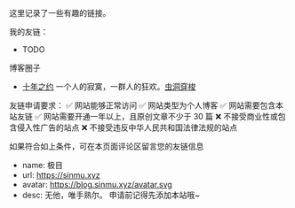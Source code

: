 这里记录了一些有趣的链接。

我的友链：
- TODO

博客圈子
- [十年之约](https://www.foreverblog.cn/) 一个人的寂寞，一群人的狂欢。[虫洞穿梭](https://www.foreverblog.cn/go.html)

友链申请要求：
✅ 网站能够正常访问
✅ 网站类型为个人博客
✅ 网站需要包含本站友链
✅ 网站需要开通一年以上，且原创文章不少于 30 篇
❌ 不接受商业性或包含侵入性广告的站点
❌ 不接受违反中华人民共和国法律法规的站点

如果符合如上条件，可在本页面评论区留言您的友链信息

- name: 极目
- url: https://sinmu.xyz
- avatar: https://blog.sinmu.xyz/avatar.svg
- desc: 无他，唯手熟尔。
申请前记得先添加本站哦~